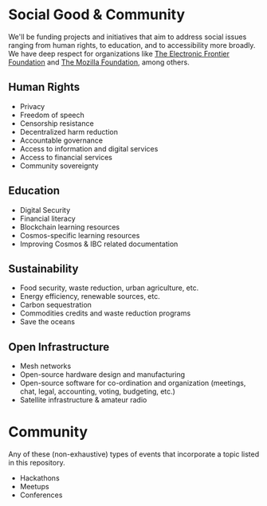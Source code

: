 # Social Good & Community

We'll be funding projects and initiatives that aim to address social issues ranging from human rights, to education, and to accessibility more broadly. We have deep respect for organizations like [The Electronic Frontier Foundation](https://www.eff.org) and [The Mozilla Foundation](https://foundation.mozilla.org/en/), among others.

## Human Rights

- Privacy
- Freedom of speech
- Censorship resistance
- Decentralized harm reduction
- Accountable governance
- Access to information and digital services
- Access to financial services
- Community sovereignty

## Education

- Digital Security
- Financial literacy
- Blockchain learning resources
- Cosmos-specific learning resources
- Improving Cosmos & IBC related documentation

## Sustainability

- Food security, waste reduction, urban agriculture, etc.
- Energy efficiency, renewable sources, etc.
- Carbon sequestration
- Commodities credits and waste reduction programs
- Save the oceans

## Open Infrastructure

- Mesh networks
- Open-source hardware design and manufacturing
- Open-source software for co-ordination and organization (meetings, chat, legal, accounting, voting, budgeting, etc.)
- Satellite infrastructure & amateur radio

# Community

Any of these (non-exhaustive) types of events that incorporate a topic listed in this repository.

- Hackathons
- Meetups
- Conferences
